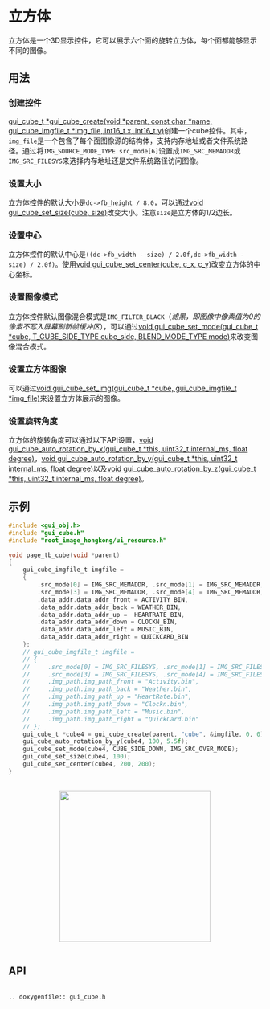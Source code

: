 # 立方体

立方体是一个3D显示控件，它可以展示六个面的旋转立方体，每个面都能够显示不同的图像。

## 用法
### 创建控件
[gui_cube_t *gui_cube_create(void *parent,  const char *name, gui_cube_imgfile_t *img_file, int16_t x, int16_t y)](#api)创建一个cube控件。其中，`img_file`是一个包含了每个面图像源的结构体，支持内存地址或者文件系统路径。通过将`IMG_SOURCE_MODE_TYPE src_mode[6]`设置成`IMG_SRC_MEMADDR`或`IMG_SRC_FILESYS`来选择内存地址还是文件系统路径访问图像。

### 设置大小
立方体控件的默认大小是`dc->fb_height / 8.0`，可以通过[void gui_cube_set_size(cube, size)](#api)改变大小。注意`size`是立方体的1/2边长。

### 设置中心
立方体控件的默认中心是`((dc->fb_width - size) / 2.0f,dc->fb_width - size) / 2.0f)`。使用[void gui_cube_set_center(cube, c_x, c_y)](#api)改变立方体的中心坐标。

### 设置图像模式
立方体控件默认图像混合模式是`IMG_FILTER_BLACK`（*滤黑，即图像中像素值为0的像素不写入屏幕刷新帧缓冲区*），可以通过[void gui_cube_set_mode(gui_cube_t *cube, T_CUBE_SIDE_TYPE cube_side, BLEND_MODE_TYPE mode)](#api)来改变图像混合模式。

### 设置立方体图像
可以通过[void gui_cube_set_img(gui_cube_t *cube, gui_cube_imgfile_t *img_file)](#api)来设置立方体展示的图像。

### 设置旋转角度
立方体的旋转角度可以通过以下API设置，[void gui_cube_auto_rotation_by_x(gui_cube_t *this, uint32_t internal_ms, float degree)](#api)，[void gui_cube_auto_rotation_by_y(gui_cube_t *this, uint32_t internal_ms, float degree)](#api)以及[void gui_cube_auto_rotation_by_z(gui_cube_t *this, uint32_t internal_ms, float degree)](#api)。


## 示例
```c
#include <gui_obj.h>
#include "gui_cube.h"
#include "root_image_hongkong/ui_resource.h"

void page_tb_cube(void *parent)
{
    gui_cube_imgfile_t imgfile =
    {
        .src_mode[0] = IMG_SRC_MEMADDR, .src_mode[1] = IMG_SRC_MEMADDR, .src_mode[2] = IMG_SRC_MEMADDR,
        .src_mode[3] = IMG_SRC_MEMADDR, .src_mode[4] = IMG_SRC_MEMADDR, .src_mode[5] = IMG_SRC_MEMADDR,
        .data_addr.data_addr_front = ACTIVITY_BIN,
        .data_addr.data_addr_back = WEATHER_BIN,
        .data_addr.data_addr_up =  HEARTRATE_BIN,
        .data_addr.data_addr_down = CLOCKN_BIN,
        .data_addr.data_addr_left = MUSIC_BIN,
        .data_addr.data_addr_right = QUICKCARD_BIN
    };
    // gui_cube_imgfile_t imgfile =
    // {
    //     .src_mode[0] = IMG_SRC_FILESYS, .src_mode[1] = IMG_SRC_FILESYS, .src_mode[2] = IMG_SRC_FILESYS,
    //     .src_mode[3] = IMG_SRC_FILESYS, .src_mode[4] = IMG_SRC_FILESYS, .src_mode[5] = IMG_SRC_FILESYS,
    //     .img_path.img_path_front = "Activity.bin",
    //     .img_path.img_path_back = "Weather.bin",
    //     .img_path.img_path_up = "HeartRate.bin",
    //     .img_path.img_path_down = "Clockn.bin",
    //     .img_path.img_path_left = "Music.bin",
    //     .img_path.img_path_right = "QuickCard.bin"
    // };
    gui_cube_t *cube4 = gui_cube_create(parent, "cube", &imgfile, 0, 0);
    gui_cube_auto_rotation_by_y(cube4, 100, 5.5f);
    gui_cube_set_mode(cube4, CUBE_SIDE_DOWN, IMG_SRC_OVER_MODE);
    gui_cube_set_size(cube4, 100);
    gui_cube_set_center(cube4, 200, 200);
}
```
<br/>
<div style="text-align: center"><img width= "300" src="https://docs.realmcu.com/HoneyGUI/image/widgets/cube.gif"></div>
<br/>

## API

```eval_rst

.. doxygenfile:: gui_cube.h

```
